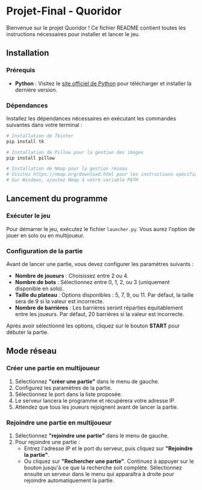 # Projet-Final - Quoridor

Bienvenue sur le projet Quoridor ! Ce fichier README contient toutes les instructions nécessaires pour installer et lancer le jeu.

## Installation

### Prérequis
- **Python** : Visitez le [site officiel de Python](https://www.python.org/downloads/) pour télécharger et installer la dernière version.

### Dépendances
Installez les dépendances nécessaires en exécutant les commandes suivantes dans votre terminal :

```bash
# Installation de Tkinter
pip install tk

# Installation de Pillow pour la gestion des images
pip install pillow

# Installation de Nmap pour la gestion réseau
# Visitez https://nmap.org/download.html pour les instructions spécifiques à votre système
# Sur Windows, ajoutez Nmap à votre variable PATH
```

## Lancement du programme

### Exécuter le jeu
Pour démarrer le jeu, exécutez le fichier `launcher.py`. Vous aurez l'option de jouer en solo ou en multijoueur.

### Configuration de la partie
Avant de lancer une partie, vous devez configurer les paramètres suivants :

- **Nombre de joueurs** : Choisissez entre 2 ou 4.
- **Nombre de bots** : Sélectionnez entre 0, 1, 2, ou 3 (uniquement disponible en solo).
- **Taille du plateau** : Options disponibles : 5, 7, 9, ou 11. Par défaut, la taille sera de 9 si la valeur est incorrecte.
- **Nombre de barrières** : Les barrières seront réparties équitablement entre les joueurs. Par défaut, 20 barrières si la valeur est incorrecte.

Après avoir sélectionné les options, cliquez sur le bouton **START** pour débuter la partie.

## Mode réseau

### Créer une partie en multijoueur
1. Sélectionnez **"créer une partie"** dans le menu de gauche.
2. Configurez les paramètres de la partie.
3. Sélectionnez le port dans la liste proposée.
4. Le serveur lancera le programme et récupérera votre adresse IP.
5. Attendez que tous les joueurs rejoignent avant de lancer la partie.

### Rejoindre une partie en multijoueur
1. Sélectionnez **"rejoindre une partie"** dans le menu de gauche.
2. Pour rejoindre une partie :
   - Entrez l'adresse IP et le port du serveur, puis cliquez sur **"Rejoindre la partie"**.
   - Ou cliquez sur **"Rechercher une partie"**. Continuez à appuyer sur le bouton jusqu'à ce que la recherche soit complète. Sélectionnez ensuite un serveur dans le menu qui apparaîtra à droite pour rejoindre automatiquement la partie.
